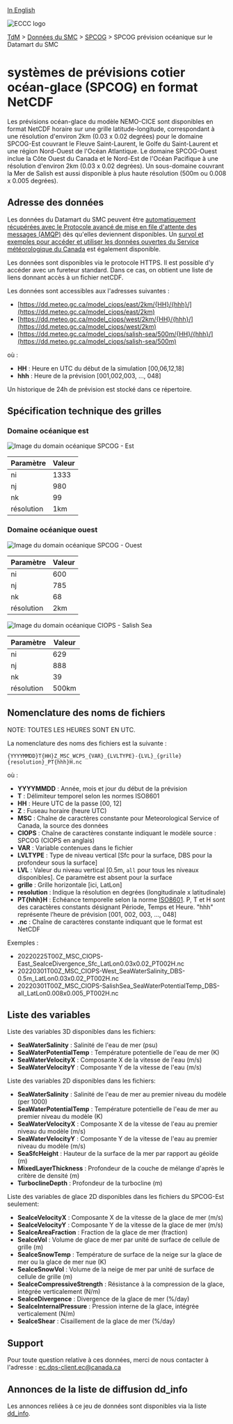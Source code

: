 [In English](readme_ciops-datamart_en.md)

![ECCC logo](../../img_eccc-logo.png)

[TdM](../../readme_fr.md) > [Données du SMC](../readme_fr.md) > [SPCOG](readme_spcog-datamart_fr.md) > SPCOG prévision océanique sur le Datamart du SMC

# systèmes de prévisions cotier océan-glace (SPCOG) en format NetCDF 

Les prévisions océan-glace du modèle NEMO-CICE sont disponibles en format NetCDF horaire sur une grille latitude-longitude, correspondant à une résolution d'environ 2km (0.03 x 0.02 degrées) pour le domaine SPCOG-Est couvrant le Fleuve Saint-Laurent, le Golfe du Saint-Laurent et une région Nord-Ouest de l'Océan Atlantique. Le domaine SPCOG-Ouest inclue la Côte Ouest du Canada et le Nord-Est de l'Océan Pacifique à une résolution d'environ 2km (0.03 x 0.02 degrées). Un sous-domaine couvrant la Mer de Salish est aussi disponible à plus haute résolution (500m ou 0.008 x 0.005 degrées).

## Adresse des données 

Les données du Datamart du SMC peuvent être [automatiquement récupérées avec le Protocole avancé de mise en file d'attente des messages (AMQP)](../../msc-datamart/amqp_fr.md) dès qu'elles deviennent disponibles. Un [survol et exemples pour accéder et utiliser les données ouvertes du Service météorologique du Canada](../../usage/readme_fr.md) est également disponible.

Les données sont disponibles via le protocole HTTPS. Il est possible d’y accéder avec un fureteur standard. Dans ce cas, on obtient une liste de liens donnant accès à un fichier netCDF.

Les données sont accessibles aux l'adresses suivantes :

* [https://dd.meteo.gc.ca/model_ciops/east/2km/{HH}/{hhh}/](https://dd.meteo.gc.ca/model_ciops/east/2km)
* [https://dd.meteo.gc.ca/model_ciops/west/2km/{HH}/{hhh}/](https://dd.meteo.gc.ca/model_ciops/west/2km)
* [https://dd.meteo.gc.ca/model_ciops/salish-sea/500m/{HH}/{hhh}/](https://dd.meteo.gc.ca/model_ciops/salish-sea/500m) 

où :

* __HH__ : Heure en UTC du début de la simulation [00,06,12,18]
* __hhh__ : Heure de la prévision [001,002,003, ..., 048] 

Un historique de 24h de prévision est stocké dans ce répertoire.

## Spécification technique des grilles

### Domaine océanique est
![Image du domain océanique SPCOG - Est](https://collaboration.cmc.ec.gc.ca/cmc/cmos/public_doc/msc-data/nwp_ciops/grille_ciops-east.png)

| Paramètre | Valeur |
| ------ | ------ |
| ni | 1333 | 
| nj | 980 | 
| nk | 99 | 
| résolution | 1km |

### Domaine océanique ouest
![Image du domain océanique SPCOG - Ouest](https://collaboration.cmc.ec.gc.ca/cmc/cmos/public_doc/msc-data/nwp_ciops/grille_ciops-west.png)

| Paramètre | Valeur |
| ------ | ------ |
| ni | 600 |
| nj | 785 |
| nk | 68 |
| résolution | 2km |

![Image du domain océanique CIOPS - Salish Sea](https://collaboration.cmc.ec.gc.ca/cmc/cmos/public_doc/msc-data/nwp_ciops/grille_ciops-salishsea.png)

| Paramètre | Valeur |
| ------ | ------ |
| ni | 629 |
| nj | 888 |
| nk | 39 |
| résolution | 500km |

## Nomenclature des noms de fichiers 

NOTE: TOUTES LES HEURES SONT EN UTC.

La nomenclature des noms des fichiers est la suivante :

`{YYYYMMDD}T{HH}Z_MSC_WCPS_{VAR}_{LVLTYPE}-{LVL}_{grille}{resolution}_PT{hhh}H.nc`

où :

* __YYYYMMDD__ : Année, mois et jour du début de la prévision
* __T__ : Délimiteur temporel selon les normes ISO8601
* __HH__ : Heure UTC de la passe [00, 12]
* __Z__ : Fuseau horaire (heure UTC)
* __MSC__ : Chaîne de caractères constante pour Meteorological Service of Canada, la source des données
* __CIOPS__ : Chaîne de caractères constante indiquant le modèle source : SPCOG (CIOPS en anglais) 
* __VAR__ : Variable contenues dans le fichier 
* __LVLTYPE__ : Type de niveau vertical [Sfc pour la surface, DBS pour la profondeur sous la surface]
* __LVL__ : Valeur du niveau vertical [0.5m, `all` pour tous les niveaux disponibles]. Ce paramètre est absent pour la surface
* __grille__ : Grille horizontale [ici, LatLon]
* __resolution__ : Indique la résolution en degrées (longitudinale x latitudinale)
* __PT{hhh}H__ : Echéance temporelle selon la norme [ISO8601](https://en.wikipedia.org/wiki/ISO_8601). P, T et H sont des caractères constants désignant Période, Temps et Heure. "hhh" représente l’heure de prévision  [001, 002, 003, ..., 048]
* __.nc__ : Chaîne de caractères constante indiquant que le format est NetCDF

Exemples :

* 20220225T00Z_MSC_CIOPS-East_SeaIceDivergence_Sfc_LatLon0.03x0.02_PT002H.nc
* 20220301T00Z_MSC_CIOPS-West_SeaWaterSalinity_DBS-0.5m_LatLon0.03x0.02_PT002H.nc
* 20220301T00Z_MSC_CIOPS-SalishSea_SeaWaterPotentialTemp_DBS-all_LatLon0.008x0.005_PT002H.nc

## Liste des variables

Liste des variables 3D disponibles dans les fichiers:

* __SeaWaterSalinity__ : Salinité de l'eau de mer (psu) 
* __SeaWaterPotentialTemp__ : Température potentielle de l'eau de mer (K)
* __SeaWaterVelocityX__ : Composante X de la vitesse de l'eau (m/s)
* __SeaWaterVelocityY__ : Composante Y de la vitesse de l'eau (m/s)

Liste des variables 2D disponibles dans les fichiers:

* __SeaWaterSalinity__ : Salinité de l'eau de mer au premier niveau du modèle (per 1000) 
* __SeaWaterPotentialTemp__ : Température potentielle de l'eau de mer au premier niveau du modèle (K)
* __SeaWaterVelocityX__ : Composante X de la vitesse de l'eau au premier niveau du modèle (m/s)
* __SeaWaterVelocityY__ : Composante Y de la vitesse de l'eau au premier niveau du modèle (m/s)
* __SeaSfcHeight__ : Hauteur de la surface de la mer par rapport au géoïde (m)
* __MixedLayerThickness__ : Profondeur de la couche de mélange d'après le critère de densité (m)
* __TurboclineDepth__ : Profondeur de la turbocline (m)

Liste des variables de glace 2D disponibles dans les fichiers du SPCOG-Est seulement:

* __SeaIceVelocityX__ : Composante X de la vitesse de la glace de mer (m/s)
* __SeaIceVelocityY__ : Composante Y de la vitesse de la glace de mer (m/s)
* __SeaIceAreaFraction__ : Fraction de la glace de mer (fraction)
* __SeaIceVol__ : Volume de glace de mer par unité de surface de cellule de grille (m)
* __SeaIceSnowTemp__ : Température de surface de la neige sur la glace de mer ou la glace de mer nue (K)
* __SeaIceSnowVol__ : Volume de la neige de mer par unité de surface de cellule de grille (m)
* __SeaIceCompressiveStrength__ : Résistance à la compression de la glace, intégrée verticalement (N/m)
* __SeaIceDivergence__ : Divergence de la glace de mer (%/day)
* __SeaIceInternalPressure__ : Pression interne de la glace, intégrée verticalement (N/m)
* __SeaIceShear__ : Cisaillement de la glace de mer (%/day)

## Support

Pour toute question relative à ces données, merci de nous contacter à l'adresse : [ec.dps-client.ec@canada.ca](mailto:ec.dps-client.ec@canada.ca)

## Annonces de la liste de diffusion dd_info 

Les annonces reliées à ce jeu de données sont disponibles via la liste [dd_info](https://lists.ec.gc.ca/cgi-bin/mailman/listinfo/dd_info).

